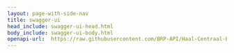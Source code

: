 ```yaml
---
layout: page-with-side-nav
title: swagger-ui
head_include: swagger-ui-head.html
body_include: swagger-ui-body.html
openapi-url:  https://raw.githubusercontent.com/BRP-API/Haal-Centraal-BRP-Update-API/master/specificatie/genereervariant/openapi.yaml
---
```

<div id="swagger-ui"></div>
